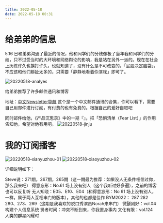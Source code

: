 ```yaml
---
title: 2022-05-18
date: 2022-05-18 00:31
---
```


# 给弟弟的信息

5.16 日和弟弟沟通了最近的情况，他和同学们的分歧像极了当年我和同学们的分歧，只不过受当时的大环境和网络舆论的影响，我是站在另外一派的。现在在社会上历练许久也挨打许久，也就知道了，没有什么是不可改变的，「屁股决定脑袋」，不应该和他们掰扯太多的，只需要「静静地看着你演戏」即可了。

![20220518-analyes](http://images.iotop.work/uPic/20220518-analyes.jpg)

给弟弟推荐了许多邮件通讯和博客

地址：[中文Newsletter导航](https://www.notion.so/kfang/Newsletter-68ee46c0a4574f659fb8a873ead438c6)
这个是一个中文邮件通讯的合集，你可以看下，需要自己用邮件进行订阅，有付费的也有免费的，根据自己的爱好自取吧

同时邮件给他，《产品沉思录》中的一期『』，把「恐惧清单（Fear List）」的作用告知他，希望对他有用吧。
![20220518-jinju](http://images.iotop.work/uPic/20220518-jinju.jpg)

# 我的订阅播客
![20220518-xianyuzhou-01](http://images.iotop.work/uPic/20220518-xianyuzhou-01.jpg)
![20220518-xiaoyuzhou-02](http://images.iotop.work/uPic/20220518-xiaoyuzhou-02.jpg)

详细说明如下：

Steve说：271期，267期，265期（这一期最为推荐：如果没人无条件相信过你，那么我来吧）
得意忘形：No.61 场上没有别人（这个我听过好多遍），之前的博客也可以反复听
无人知晓：E05、E10、E04（和得意忘形：No 61 场上没有别人，一样，属于两人互相串门的版本），其他的也都是佳作
BYM2022： 287 282  280、273、269（这期是我喜欢的脱口秀演员Norah来串门）
微醺刚好：vol.04 构建个人信息系统
贤者时间：冲突不断到来，你我置身事内
文化有限：vol.124 人类的群星闪耀时